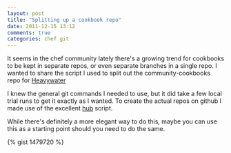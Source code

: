 ```yaml
---
layout: post
title: "Splitting up a cookbook repo"
date: 2011-12-15 13:12
comments: true
categories: chef git
---
```


It seems in the chef community lately there's a growing trend for
cookbooks to be kept in separate repos, or even separate branches in a
single repo. I wanted to share the script I used to split out the
community-cookbooks repo for [Heavywater](https://github.com/heavywater/) 

I knew the general git commands I needed to use, but it did take a few
local trial runs to get it exactly as I wanted. To create the actual
repos on github I made use of the excellent
[hub](http://defunkt.io/hub/) script.

While there's definitely a more elegant way to do this, maybe you
can use this as a starting point should you need to do the same.

{% gist 1479720 %}
